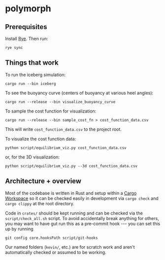 # polymorph

## Prerequisites

Install [Rye](https://rye-up.com/guide/installation/). Then run:

    rye sync

## Things that work

To run the iceberg simulation:

    cargo run --bin iceberg

To see the buoyancy curve (centers of buoyancy at various heel angles):

    cargo run --release --bin visualize_buoyancy_curve

To sample the cost function for visualization:

    cargo run --release --bin sample_cost_fn > cost_function_data.csv

This will write `cost_function_data.csv` to the project root.

To visualize the cost function data:

    python script/equilibrium_viz.py cost_function_data.csv

or, for the 3D visualization:

    python script/equilibrium_viz.py --3d cost_function_data.csv

## Architecture + overview

Most of the codebase is written in Rust and setup within a [Cargo Workspace](https://doc.rust-lang.org/cargo/reference/workspaces.html) so it can be checked easily in development via `cargo check` and `cargo clippy` at the root directory.

Code in `crates/` should be kept running and can be checked via the `script/check_all.sh` script. To avoid accidentally break anything for others, you may want to have gut run this as a pre-commit hook --- you can set this up by running

    git config core.hooksPath script/git-hooks

Our named folders (`kevin/`, etc.) are for scratch work and aren't automatically checked or assumed to be working.
